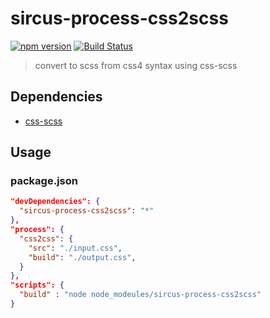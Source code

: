 # sircus-process-css2scss

[![npm version](https://img.shields.io/npm/v/sircus-process-css2scss.svg?style=flat)](https://www.npmjs.com/package/sircus-process-css2scss)
[![Build Status](https://img.shields.io/travis/sircus/process-css2scss/master.svg?style=flat)](https://travis-ci.org/sircus/process-css2scss)

> convert to scss from css4 syntax using css-scss

## Dependencies

* [css-scss](https://github.com/jxnblk/css-scss)


## Usage

### package.json

```json
"devDependencies": {
  "sircus-process-css2scss": "*"
},
"process": {
  "css2css": {
    "src": "./input.css",
    "build": "./output.css",
  }
},
"scripts": {
  "build" : "node node_modeules/sircus-process-css2scss"
}
```

